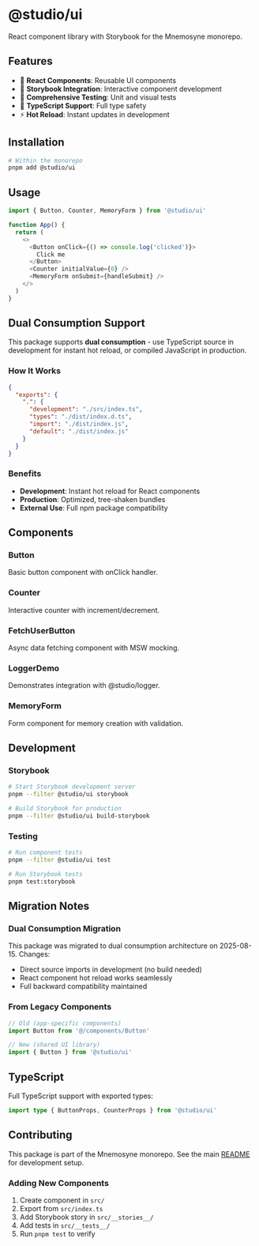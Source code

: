 # @studio/ui

React component library with Storybook for the Mnemosyne monorepo.

## Features

- 🎨 **React Components**: Reusable UI components
- 📖 **Storybook Integration**: Interactive component development
- 🧪 **Comprehensive Testing**: Unit and visual tests
- 🎯 **TypeScript Support**: Full type safety
- ⚡ **Hot Reload**: Instant updates in development

## Installation

```bash
# Within the monorepo
pnpm add @studio/ui
```

## Usage

```typescript
import { Button, Counter, MemoryForm } from '@studio/ui'

function App() {
  return (
    <>
      <Button onClick={() => console.log('clicked')}>
        Click me
      </Button>
      <Counter initialValue={0} />
      <MemoryForm onSubmit={handleSubmit} />
    </>
  )
}
```

## Dual Consumption Support

This package supports **dual consumption** - use TypeScript source in development for instant hot reload, or compiled JavaScript in production.

### How It Works

```json
{
  "exports": {
    ".": {
      "development": "./src/index.ts",
      "types": "./dist/index.d.ts",
      "import": "./dist/index.js",
      "default": "./dist/index.js"
    }
  }
}
```

### Benefits

- **Development**: Instant hot reload for React components
- **Production**: Optimized, tree-shaken bundles
- **External Use**: Full npm package compatibility

## Components

### Button

Basic button component with onClick handler.

### Counter

Interactive counter with increment/decrement.

### FetchUserButton

Async data fetching component with MSW mocking.

### LoggerDemo

Demonstrates integration with @studio/logger.

### MemoryForm

Form component for memory creation with validation.

## Development

### Storybook

```bash
# Start Storybook development server
pnpm --filter @studio/ui storybook

# Build Storybook for production
pnpm --filter @studio/ui build-storybook
```

### Testing

```bash
# Run component tests
pnpm --filter @studio/ui test

# Run Storybook tests
pnpm test:storybook
```

## Migration Notes

### Dual Consumption Migration

This package was migrated to dual consumption architecture on 2025-08-15. Changes:

- Direct source imports in development (no build needed)
- React component hot reload works seamlessly
- Full backward compatibility maintained

### From Legacy Components

```typescript
// Old (app-specific components)
import Button from '@/components/Button'

// New (shared UI library)
import { Button } from '@studio/ui'
```

## TypeScript

Full TypeScript support with exported types:

```typescript
import type { ButtonProps, CounterProps } from '@studio/ui'
```

## Contributing

This package is part of the Mnemosyne monorepo. See the main [README](../../README.md) for development setup.

### Adding New Components

1. Create component in `src/`
2. Export from `src/index.ts`
3. Add Storybook story in `src/__stories__/`
4. Add tests in `src/__tests__/`
5. Run `pnpm test` to verify
